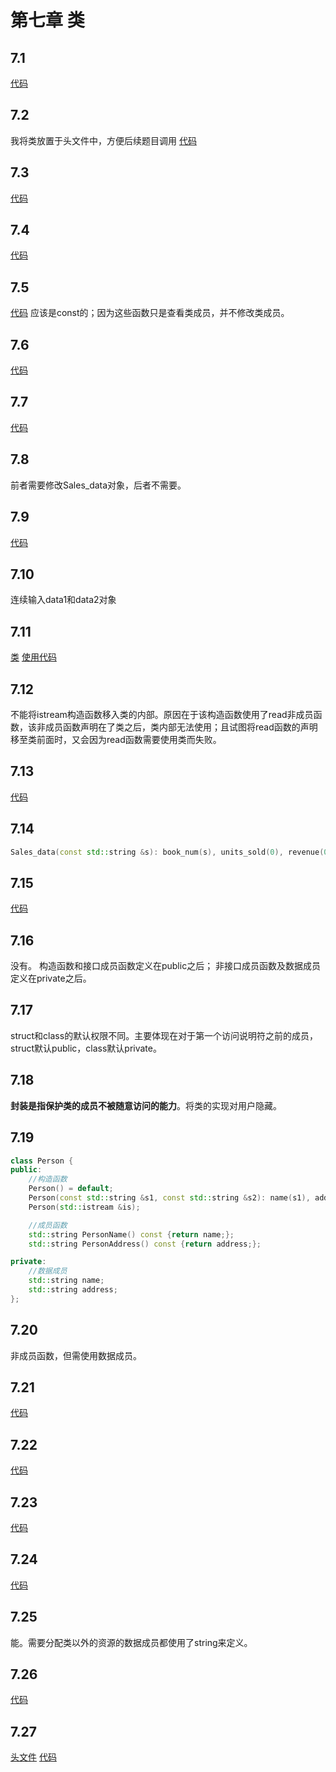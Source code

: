 # 第七章 类

## 7.1
[代码](https://github.com/dqxcj/C-Primer-answer/blob/main/chapter7/7_1.cpp)

## 7.2
我将类放置于头文件中，方便后续题目调用
[代码](https://github.com/dqxcj/C-Primer-answer/blob/main/chapter7/7_2.h)

## 7.3
[代码](https://github.com/dqxcj/C-Primer-answer/blob/main/chapter7/7_3.cpp)

## 7.4
[代码](https://github.com/dqxcj/C-Primer-answer/blob/main/chapter7/7_4.h)

## 7.5
[代码](https://github.com/dqxcj/C-Primer-answer/blob/main/chapter7/7_4.h)
应该是const的；因为这些函数只是查看类成员，并不修改类成员。

## 7.6 
[代码](https://github.com/dqxcj/C-Primer-answer/blob/main/chapter7/7_2.h)

## 7.7
[代码](https://github.com/dqxcj/C-Primer-answer/blob/main/chapter7/7_7.cpp)

## 7.8
前者需要修改Sales_data对象，后者不需要。

## 7.9
[代码](https://github.com/dqxcj/C-Primer-answer/blob/main/chapter7/7_4.h)

## 7.10 
连续输入data1和data2对象

## 7.11
[类](https://github.com/dqxcj/C-Primer-answer/blob/main/chapter7/7_2.h)
[使用代码](https://github.com/dqxcj/C-Primer-answer/blob/main/chapter7/7_11.cpp)

## 7.12
不能将istream构造函数移入类的内部。原因在于该构造函数使用了read非成员函数，该非成员函数声明在了类之后，类内部无法使用；且试图将read函数的声明移至类前面时，又会因为read函数需要使用类而失败。


## 7.13
[代码](https://github.com/dqxcj/C-Primer-answer/blob/main/chapter7/7_13.cpp)


## 7.14
```C++
Sales_data(const std::string &s): book_num(s), units_sold(0), revenue(0.0) {}
```

## 7.15
[代码](https://github.com/dqxcj/C-Primer-answer/blob/main/chapter7/7_4.h)


## 7.16
没有。
构造函数和接口成员函数定义在public之后；
非接口成员函数及数据成员定义在private之后。

## 7.17
struct和class的默认权限不同。主要体现在对于第一个访问说明符之前的成员，struct默认public，class默认private。

## 7.18
**封装是指保护类的成员不被随意访问的能力**。将类的实现对用户隐藏。

## 7.19
```C++
class Person {
public:
    //构造函数
    Person() = default;
    Person(const std::string &s1, const std::string &s2): name(s1), address(s2) {}
    Person(std::istream &is);

    //成员函数
    std::string PersonName() const {return name;};
    std::string PersonAddress() const {return address;};

private:
    //数据成员
    std::string name;
    std::string address;
};
```

## 7.20
非成员函数，但需使用数据成员。

## 7.21
[代码](https://github.com/dqxcj/C-Primer-answer/blob/main/chapter7/7_2.h)

## 7.22
[代码](https://github.com/dqxcj/C-Primer-answer/blob/main/chapter7/7_4.h)

## 7.23
[代码](https://github.com/dqxcj/C-Primer-answer/blob/main/chapter7/7_23.h)

## 7.24
[代码](https://github.com/dqxcj/C-Primer-answer/blob/main/chapter7/7_23.h)

## 7.25
能。需要分配类以外的资源的数据成员都使用了string来定义。

## 7.26
[代码](https://github.com/dqxcj/C-Primer-answer/blob/main/chapter7/7_2.h)

## 7.27
[头文件](https://github.com/dqxcj/C-Primer-answer/blob/main/chapter7/7_23.h)
[代码](https://github.com/dqxcj/C-Primer-answer/blob/main/chapter7/7_27.cpp)
